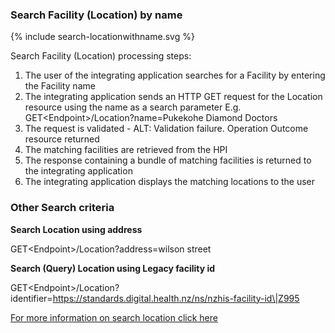 

### Search Facility (Location) by name

<div>
{% include search-locationwithname.svg %}
</div>

Search Facility (Location) processing steps:

1.	The user of the integrating application searches for a Facility by entering the Facility name
2.	The integrating application sends an HTTP GET request for the Location resource using the name as a search parameter
E.g. GET\<Endpoint>/Location?name=Pukekohe Diamond Doctors
3.	The request is validated - ALT: Validation failure. Operation Outcome resource returned
4.	The matching facilities are retrieved from the HPI
5.	The response containing a bundle of matching facilities is returned to the integrating application
6.	The integrating application displays the matching locations to the user


### Other Search criteria

**Search Location using address**

GET\<Endpoint>/Location?address=wilson street

**Search (Query) Location using Legacy facility id**

GET\<Endpoint>/Location?identifier=https://standards.digital.health.nz/ns/nzhis-facility-id\|Z995

[For more information on search location click here](/capabilityStatement.html#location)
